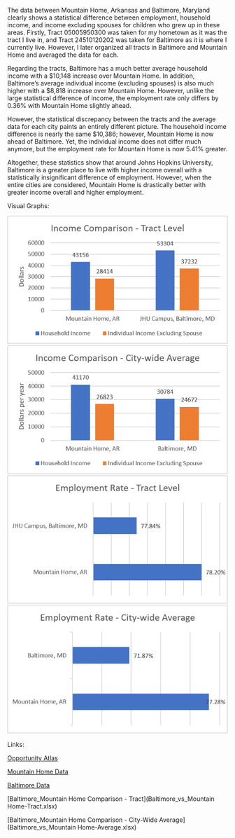 The data between Mountain Home, Arkansas and Baltimore, Maryland clearly shows a statistical difference between employment, household income, and income excluding spouses for children who grew up in these areas. Firstly, Tract 05005950300 was taken for my hometown as it was the tract I live in, and Tract 24510120202 was taken for Baltimore as it is where I currently live. However, I later organized all tracts in Baltimore and Mountain Home and averaged the data for each. 
  
Regarding the tracts, Baltimore has a much better average household income with a $10,148 increase over Mountain Home. In addition, Baltimore’s average individual income (excluding spouses) is also much higher with a $8,818 increase over Mountain Home. However, unlike the large statistical difference of income, the employment rate only differs by 0.36% with Mountain Home slightly ahead.
  
However, the statistical discrepancy between the tracts and the average data for each city paints an entirely different picture. The household income difference is nearly the same $10,386; however, Mountain Home is now ahead of Baltimore. Yet, the individual income does not differ much anymore, but the employment rate for Mountain Home is now 5.41% greater.
  
Altogether, these statistics show that around Johns Hopkins University, Baltimore is a greater place to live with higher income overall with a statistically insignificant difference of employment. However, when the entire cities are considered, Mountain Home is drastically better with greater income overall and higher employment.

Visual Graphs:

![Income Comparison - Tract](Income_CompT.png)
![Income Comparison - City-Wide](Income_CompCW.png)
![Employment Rate - Tract](Employment_RateT.png)
![Employment Rate - City-Wide](Employment_RateCW.png)

Links:

[Opportunity Atlas](https://www.opportunityatlas.org/)

[Mountain Home Data](Mountain_Home.csv)

[Baltimore Data](Baltimore.csv)

[Baltimore_Mountain Home Comparison - Tract](Baltimore_vs_Mountain Home-Tract.xlsx)

[Baltimore_Mountain Home Comparison - City-Wide Average](Baltimore_vs_Mountain Home-Average.xlsx)
